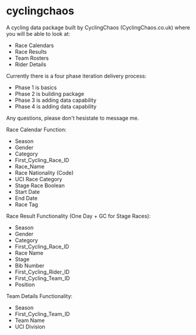 # cyclingchaos
A cycling data package built by CyclingChaos (CyclingChaos.co.uk) where you will be able to look at:
- Race Calendars
- Race Results
- Team Rosters
- Rider Details

Currently there is a four phase iteration delivery process:
- Phase 1 is basics
- Phase 2 is building package
- Phase 3 is adding data capability
- Phase 4 is adding data capability

Any questions, please don't hesistate to message me. 

Race Calendar Function:
- Season
- Gender
- Category
- First_Cycling_Race_ID
- Race_Name
- Race Nationality (Code)
- UCI Race Category
- Stage Race Boolean
- Start Date
- End Date
- Race Tag

Race Result Functionality (One Day + GC for Stage Races):
- Season
- Gender
- Category
- First_Cycling_Race_ID
- Race Name
- Stage
- Bib Number
- First_Cycling_Rider_ID
- First_Cycling_Team_ID
- Position

Team Details Functionality:
- Season
- First_Cycling_Team_ID
- Team Name
- UCI Division

